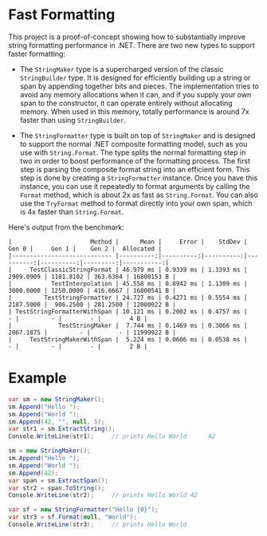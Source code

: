 # Fast Formatting

This project is a proof-of-concept showing how to substantially improve string formatting performance in .NET.
There are two new types to support faster formatting:

* The `StringMaker` type is a supercharged version of the classic `StringBuilder` type. It
is designed for efficiently building up a string or span by appending together bits and
pieces. The implementation tries to avoid any memory allocations when it can, and if you
supply your own span to the constructor, it can operate entirely without allocating memory.
When used in this memory, totally performance is around 7x faster than using `StringBuilder`.

* The `StringFormatter` type is built on top of `StringMaker` and is designed to support the
normal .NET composite formatting model, such as you use with `String.Format`. The type splits
the normal formatting step in two in order to boost performance of the formatting process. 
The first step is parsing the composite format string into an efficient form. This step is done
by creating a `StringFormatter` instance. Once you have this instance, you can use it repeatedly
to format arguments by calling the `Format` method, which is about 2x as fast as `String.Format`.
You can also use the `TryFormat` method to format directly into your own span, which is 4x faster
than `String.Format`.

Here's output from the benchmark:

```
|                      Method |      Mean |     Error |    StdDev |     Gen 0 |     Gen 1 |    Gen 2 |  Allocated |
|---------------------------- |----------:|----------:|----------:|----------:|----------:|---------:|-----------:|
|     TestClassicStringFormat | 46.979 ms | 0.9339 ms | 1.3393 ms | 2909.0909 | 1181.8182 | 363.6364 | 16800153 B |
|           TestInterpolation | 45.558 ms | 0.8942 ms | 1.1309 ms | 3000.0000 | 1250.0000 | 416.6667 | 16800541 B |
|         TestStringFormatter | 24.727 ms | 0.4271 ms | 0.5554 ms | 2187.5000 |  906.2500 | 281.2500 | 12000022 B |
| TestStringFormatterWithSpan | 10.121 ms | 0.2002 ms | 0.4757 ms |         - |         - |        - |        4 B |
|             TestStringMaker |  7.744 ms | 0.1469 ms | 0.3066 ms | 2867.1875 |         - |        - | 11999922 B |
|     TestStringMakerWithSpan |  5.224 ms | 0.0606 ms | 0.0538 ms |         - |         - |        - |        2 B |
```

# Example

```csharp
var sm = new StringMaker();
sm.Append("Hello ");
sm.Append("World ");
sm.Append(42, "", null, 5);
var str1 = sm.ExtractString();
Console.WriteLine(str1);     // prints Hello World      42

sm = new StringMaker();
sm.Append("Hello ");
sm.Append("World ");
sm.Append(42);
var span = sm.ExtractSpan();
var str2 = span.ToString();
Console.WriteLine(str2);     // prints Hello World 42

var sf = new StringFormatter("Hello {0}");
var str3 = sf.Format(null, "World");
Console.WriteLine(str3);     // prints Hello World
```
